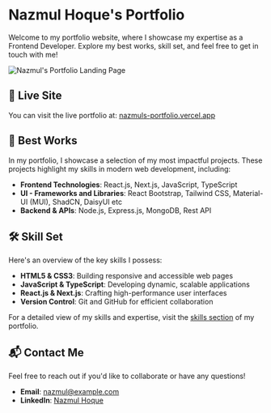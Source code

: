 # Nazmul Hoque's Portfolio

Welcome to my portfolio website, where I showcase my expertise as a Frontend Developer. Explore my best works, skill set, and feel free to get in touch with me!

![Nazmul's Portfolio Landing Page](https://i.ibb.co.com/H4dgMYw/nazmuls-portfolio.png)

## 🚀 Live Site

You can visit the live portfolio at: [nazmuls-portfolio.vercel.app](https://nazmuls-portfolio.vercel.app)

## 💼 Best Works

In my portfolio, I showcase a selection of my most impactful projects. These projects highlight my skills in modern web development, including:

- **Frontend Technologies**: React.js, Next.js, JavaScript, TypeScript
- **UI - Frameworks and Libraries**: React Bootstrap, Tailwind CSS, Material-UI (MUI), ShadCN, DaisyUI etc
- **Backend & APIs**: Node.js, Express.js, MongoDB, Rest API

## 🛠️ Skill Set

Here's an overview of the key skills I possess:

- **HTML5 & CSS3**: Building responsive and accessible web pages
- **JavaScript & TypeScript**: Developing dynamic, scalable applications
- **React.js & Next.js**: Crafting high-performance user interfaces
- **Version Control**: Git and GitHub for efficient collaboration

For a detailed view of my skills and expertise, visit the [skills section](https://nazmuls-portfolio.vercel.app/#skills) of my portfolio.

## 📬 Contact Me

Feel free to reach out if you'd like to collaborate or have any questions!

- **Email**: nazmul@example.com
- **LinkedIn**: [Nazmul Hoque](https://linkedin.com/in/nazmulhoque)
